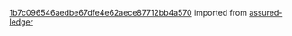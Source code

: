 [1b7c096546aedbe67dfe4e62aece87712bb4a570](https://github.com/insolar/assured-ledger/commit/1b7c096546aedbe67dfe4e62aece87712bb4a570) imported from [assured-ledger](https://github.com/insolar/assured-ledger)
